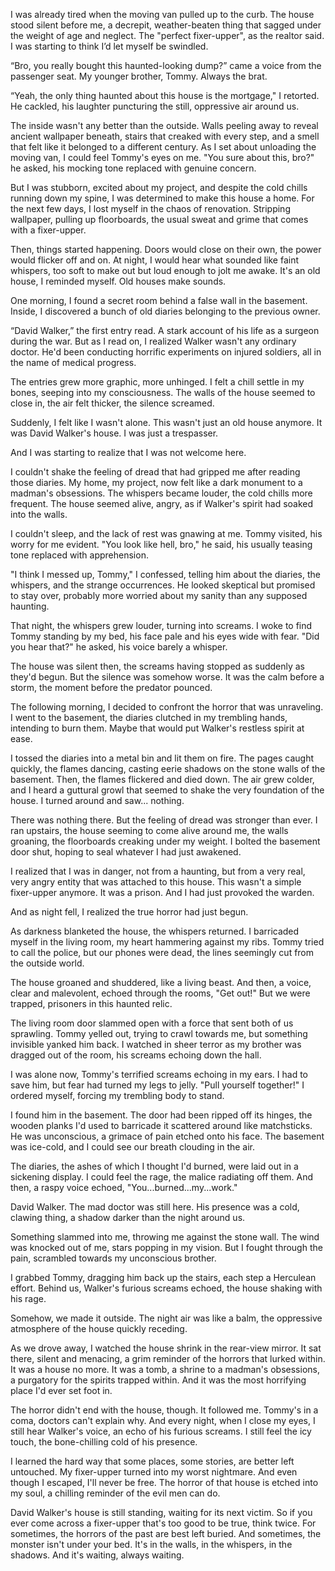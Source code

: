 I was already tired when the moving van pulled up to the curb. The house stood silent before me, a decrepit, weather-beaten thing that sagged under the weight of age and neglect. The "perfect fixer-upper", as the realtor said. I was starting to think I’d let myself be swindled.  
  
“Bro, you really bought this haunted-looking dump?” came a voice from the passenger seat. My younger brother, Tommy. Always the brat.  
  
“Yeah, the only thing haunted about this house is the mortgage," I retorted. He cackled, his laughter puncturing the still, oppressive air around us.  
  
The inside wasn't any better than the outside. Walls peeling away to reveal ancient wallpaper beneath, stairs that creaked with every step, and a smell that felt like it belonged to a different century. As I set about unloading the moving van, I could feel Tommy's eyes on me. "You sure about this, bro?" he asked, his mocking tone replaced with genuine concern.  
  
But I was stubborn, excited about my project, and despite the cold chills running down my spine, I was determined to make this house a home. For the next few days, I lost myself in the chaos of renovation. Stripping wallpaper, pulling up floorboards, the usual sweat and grime that comes with a fixer-upper.  
  
Then, things started happening. Doors would close on their own, the power would flicker off and on. At night, I would hear what sounded like faint whispers, too soft to make out but loud enough to jolt me awake. It's an old house, I reminded myself. Old houses make sounds.  
  
One morning, I found a secret room behind a false wall in the basement. Inside, I discovered a bunch of old diaries belonging to the previous owner.  
  
“David Walker,” the first entry read. A stark account of his life as a surgeon during the war. But as I read on, I realized Walker wasn't any ordinary doctor. He'd been conducting horrific experiments on injured soldiers, all in the name of medical progress.  
  
The entries grew more graphic, more unhinged. I felt a chill settle in my bones, seeping into my consciousness. The walls of the house seemed to close in, the air felt thicker, the silence screamed.  
  
Suddenly, I felt like I wasn't alone. This wasn't just an old house anymore. It was David Walker's house. I was just a trespasser.  
  
And I was starting to realize that I was not welcome here.  
  
I couldn't shake the feeling of dread that had gripped me after reading those diaries. My home, my project, now felt like a dark monument to a madman's obsessions. The whispers became louder, the cold chills more frequent. The house seemed alive, angry, as if Walker's spirit had soaked into the walls.  
  
I couldn't sleep, and the lack of rest was gnawing at me. Tommy visited, his worry for me evident. "You look like hell, bro," he said, his usually teasing tone replaced with apprehension.  
  
"I think I messed up, Tommy," I confessed, telling him about the diaries, the whispers, and the strange occurrences. He looked skeptical but promised to stay over, probably more worried about my sanity than any supposed haunting.  
  
That night, the whispers grew louder, turning into screams. I woke to find Tommy standing by my bed, his face pale and his eyes wide with fear. "Did you hear that?" he asked, his voice barely a whisper.  
  
The house was silent then, the screams having stopped as suddenly as they'd begun. But the silence was somehow worse. It was the calm before a storm, the moment before the predator pounced.  
  
The following morning, I decided to confront the horror that was unraveling. I went to the basement, the diaries clutched in my trembling hands, intending to burn them. Maybe that would put Walker's restless spirit at ease.  
  
I tossed the diaries into a metal bin and lit them on fire. The pages caught quickly, the flames dancing, casting eerie shadows on the stone walls of the basement. Then, the flames flickered and died down. The air grew colder, and I heard a guttural growl that seemed to shake the very foundation of the house. I turned around and saw... nothing.  
  
There was nothing there. But the feeling of dread was stronger than ever. I ran upstairs, the house seeming to come alive around me, the walls groaning, the floorboards creaking under my weight. I bolted the basement door shut, hoping to seal whatever I had just awakened.  
  
I realized that I was in danger, not from a haunting, but from a very real, very angry entity that was attached to this house. This wasn't a simple fixer-upper anymore. It was a prison. And I had just provoked the warden.  
  
And as night fell, I realized the true horror had just begun.  
  
As darkness blanketed the house, the whispers returned. I barricaded myself in the living room, my heart hammering against my ribs. Tommy tried to call the police, but our phones were dead, the lines seemingly cut from the outside world.  
  
The house groaned and shuddered, like a living beast. And then, a voice, clear and malevolent, echoed through the rooms, "Get out!" But we were trapped, prisoners in this haunted relic.  
  
The living room door slammed open with a force that sent both of us sprawling. Tommy yelled out, trying to crawl towards me, but something invisible yanked him back. I watched in sheer terror as my brother was dragged out of the room, his screams echoing down the hall.  
  
I was alone now, Tommy's terrified screams echoing in my ears. I had to save him, but fear had turned my legs to jelly. "Pull yourself together!" I ordered myself, forcing my trembling body to stand.  
  
I found him in the basement. The door had been ripped off its hinges, the wooden planks I'd used to barricade it scattered around like matchsticks. He was unconscious, a grimace of pain etched onto his face. The basement was ice-cold, and I could see our breath clouding in the air.  
  
The diaries, the ashes of which I thought I'd burned, were laid out in a sickening display. I could feel the rage, the malice radiating off them. And then, a raspy voice echoed, "You...burned...my...work."  
  
David Walker. The mad doctor was still here. His presence was a cold, clawing thing, a shadow darker than the night around us.  
  
Something slammed into me, throwing me against the stone wall. The wind was knocked out of me, stars popping in my vision. But I fought through the pain, scrambled towards my unconscious brother.  
  
I grabbed Tommy, dragging him back up the stairs, each step a Herculean effort. Behind us, Walker's furious screams echoed, the house shaking with his rage.  
  
Somehow, we made it outside. The night air was like a balm, the oppressive atmosphere of the house quickly receding.  
  
As we drove away, I watched the house shrink in the rear-view mirror. It sat there, silent and menacing, a grim reminder of the horrors that lurked within. It was a house no more. It was a tomb, a shrine to a madman's obsessions, a purgatory for the spirits trapped within. And it was the most horrifying place I'd ever set foot in.  
  
The horror didn't end with the house, though. It followed me. Tommy's in a coma, doctors can't explain why. And every night, when I close my eyes, I still hear Walker's voice, an echo of his furious screams. I still feel the icy touch, the bone-chilling cold of his presence.  
  
I learned the hard way that some places, some stories, are better left untouched. My fixer-upper turned into my worst nightmare. And even though I escaped, I'll never be free. The horror of that house is etched into my soul, a chilling reminder of the evil men can do.  
  
David Walker's house is still standing, waiting for its next victim. So if you ever come across a fixer-upper that's too good to be true, think twice. For sometimes, the horrors of the past are best left buried. And sometimes, the monster isn't under your bed. It's in the walls, in the whispers, in the shadows. And it's waiting, always waiting.